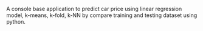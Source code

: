 A console base application to predict car price using linear regression model, k-means, k-fold, k-NN by compare training and testing dataset using python.

